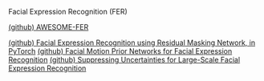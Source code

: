 Facial Expression Recognition (FER)

[(github) AWESOME-FER](https://github.com/EvelynFan/AWESOME-FER)

[(github) Facial Expression Recognition using Residual Masking Network, in PyTorch](https://github.com/phamquiluan/ResidualMaskingNetwork)
[(github) Facial Motion Prior Networks for Facial Expression Recognition](https://github.com/donydchen/FMPN-FER)
[(github) Suppressing Uncertainties for Large-Scale Facial Expression Recognition](https://github.com/RainbowRui/Landmark-Driven-Facial-Expression-Recognition)
